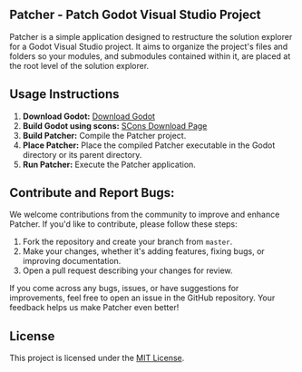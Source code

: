 ## **Patcher - Patch Godot Visual Studio Project**

Patcher is a simple application designed to restructure the solution explorer for a Godot Visual Studio project. It aims to organize the project's files and folders so your modules, and submodules contained within it, are placed at the root level of the solution explorer.

## **Usage Instructions**

1. **Download Godot:** [Download Godot](https://github.com/godotengine/godot)
2. **Build Godot using scons:** [SCons Download Page](https://scons.org/pages/download.html)
3. **Build Patcher:** Compile the Patcher project.
4. **Place Patcher:** Place the compiled Patcher executable in the Godot directory or its parent directory.
5. **Run Patcher:** Execute the Patcher application.

## **Contribute and Report Bugs:**

We welcome contributions from the community to improve and enhance Patcher. If you'd like to contribute, please follow these steps:

1. Fork the repository and create your branch from `master`.
2. Make your changes, whether it's adding features, fixing bugs, or improving documentation.
3. Open a pull request describing your changes for review.

If you come across any bugs, issues, or have suggestions for improvements, feel free to open an issue in the GitHub repository. Your feedback helps us make Patcher even better!

## **License**

This project is licensed under the [MIT License](LICENSE).